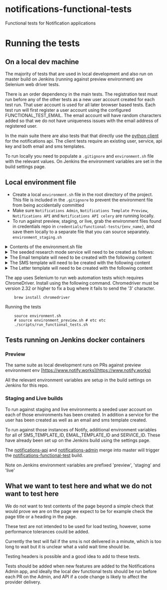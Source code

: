 # notifications-functional-tests
Functional tests for Notification applications

# Running the tests

## On a local dev machine

The majority of tests that are used in local development and also run on master build on Jenkins (running against preview environment) are Selenium web driver tests.

There is an order dependency in the main tests. The registration test must run before any of the other tests as a new user account created for each test run. That user account is used for all later browser based tests. Each test run will first register a user account using the configured FUNCTIONAL_TEST_EMAIL. The email account will have random characters added so that we do not have uniqueness issues with the email address of registered user.

In the main suite there are also tests that that directly use the [python client](https://github.com/alphagov/notifications-python-client) for the notifications api. The client tests require an existing user, service, api key and both email and sms templates.

To run locally you need to populate a `.gitignore` and `environment.sh` file with the relevant values. On Jenkins the environment variables are set in the build settings page.

## Local environment file

- Create a local `environment.sh` file in the root directory of the project.
This file is included in the `.gitignore` to prevent the environment file from being accidentally committed
- Make sure `Notifications Admin`, `Notifications Template Preview`, `Notifications API` and `Notifications API celery` are running locally.
- To run against preview, staging, or live, grab the environment files found in credentials repo in `credentials/functional-tests/{env_name}`, and save them locally to a separate file that you can source separately. `environment_staging.sh`

<details>
    <summary>Contents of the environment.sh file</summary>

```shell
export ENVIRONMENT=dev  # for local environments use dev
export TEST_NUMBER= [use your own number or a TV block number like 07700900001]
export FUNCTIONAL_TEST_EMAIL= # the account to create new users for in test_registration
export FUNCTIONAL_TEST_PASSWORD=xxx # password for user account above (created automatically in test)
export NOTIFY_SERVICE_API_KEY=xxx  # create an api key for the GOV.UK Notify service via the admin app
export NOTIFY_RESEARCH_SERVICE_NAME=xxx # See seeded service section below for details of the seeded research service.
export NOTIFY_RESEARCH_SERVICE_ID=xxx # create a service in research mode via the admin app and copy the service id here
export NOTIFY_RESEARCH_SERVICE_API_KEY=xxx # create an api key for the Research service via the admin app
export NOTIFY_RESEARCH_SERVICE_API_TEST_KEY=xxx # create a test api key for the Research service via the admin app
export NOTIFY_RESEARCH_EMAIL_REPLY_TO=[a gov email] # this is the second email in the list when the you go to the send email to one recipient screen i.e. not the default but the second one added
export NOTIFY_RESEARCH_MODE_EMAIL= # a seeded account you have created that can only access NOTIFY_RESEARCH_SERVICE_ID
export NOTIFY_RESEARCH_MODE_EMAIL_PASSWORD=xxx # password for the above account
export NOTIFY_RESEARCH_SERVICE_EMAIL_AUTH_ACCOUNT= # a seeded account you have created that can only access NOTIFY_RESEARCH_SERVICE_ID, doesn't need any permissions and must use email auth
export NOTIFY_RESEARCH_ORGANISATION_ID=xxx # id of organisation that seeded service belongs to
export JENKINS_BUILD_SMS_TEMPLATE_ID=xxx # SMS template id created in research service, contents detailed below
export JENKINS_BUILD_EMAIL_TEMPLATE_ID=xxx # Email template id created in research service, contents detailed below
export JENKINS_BUILD_LETTER_TEMPLATE_ID=xxx # Letter template id created in research service, contents detailed below

export DOCUMENT_DOWNLOAD_API_HOST=http://localhost:7000
export DOCUMENT_DOWNLOAD_API_KEY=auth-token # document-download-api auth token

```
</details>

<details>
    <summary>The seeded research mode service will need to be created as follows: </summary>

* Create a service.
  - Store its name in `NOTIFY_RESEARCH_SERVICE_NAME` and its id in `NOTIFY_RESEARCH_SERVICE_ID`
  - set it into research mode
  - grant it the email auth permission ("Allow editing user auth")
* Create an organisation
  - Assign the research mode functional test service to this organisation
  - store the organisation's id in `NOTIFY_RESEARCH_ORGANISATION_ID`
  - invite the seeded user (`NOTIFY_RESEARCH_MODE_EMAIL`) to the organisation
* create a test mode API key for it, store that in `NOTIFY_RESEARCH_SERVICE_API_KEY`
* Two email reply-to addresses will have to be added. One default email, the name of which doesn't matter, and a second non-default email, the name of which you should save in `NOTIFY_RESEARCH_EMAIL_REPLY_TO`.
* You will need two Text message senders, one that is the default and another that has a value of "func tests'.
* A seeded user will have to be created and invited to it with the following details:
  - email_address: `NOTIFY_RESEARCH_MODE_EMAIL`
  - phone_number: `TEST_NUMBER`
  - password: `NOTIFY_RESEARCH_MODE_EMAIL_PASSWORD`
  - all permissions for the seeded service.
  - the user should also accept the invite from the seeded organisation
  - sms auth
* A second seeded user will have to be invited with the following details
  - email_address: `NOTIFY_RESEARCH_SERVICE_EMAIL_AUTH_ACCOUNT`, this can be set to `notify-tests-preview+email-auth@digital.cabinet-office.gov.uk` to send auth emails to a test email account.
  - no permissions required
  - email auth
  - The password should be set the same as above - see `NOTIFY_RESEARCH_MODE_EMAIL_PASSWORD`.

</details>

<details>
    <summary>The Email template will need to be created with the following content</summary>


Template name = `Functional Tests - CSV Email Template with Jenkins Build ID`

Subject = `Functional Tests - CSV Email`

Message = `The quick brown fox jumped over the lazy dog. Jenkins build id: ((build_id)).`

</details>

<details>
    <summary>The SMS template will need to be created with the following content</summary>


Template name = `Functional Tests - CSV SMS Template with Jenkins Build ID`

Message = `The quick brown fox jumped over the lazy dog. Jenkins build id: ((build_id)).`

</details>

<details>
    <summary>The Letter template will need to be created with the following content</summary>


Template name = `Functional Tests - CSV Letter Template with Jenkins Build ID`

Main heading = `Functional Tests - CSV Letter`

Message = `The quick brown fox jumped over the lazy dog. Jenkins build id: ((build_id)).`

</details>

The app uses Selenium to run web automation tests which requires ChromeDriver. Install using the following command. Chromedriver must be version 2.32 or higher to fix a bug where it fails to send the '3' character.

```shell
    brew install chromedriver
```

Running the tests

```shell
    source environment.sh
    # source environment_preview.sh # etc etc
    ./scripts/run_functional_tests.sh
```

## Tests running on Jenkins docker containers


### Preview

The same suite as local development runs on PRs against preview environment env [https://www.notify.works](https://www.notify.works)

All the relevant environment variables are setup in the build settings on Jenkins for this repo.


### Staging and Live builds

To run against staging and live environments a seeded user account on each of those environments has been created. In addition a service for the user has been created as well as an email and sms template created.

To run against those instances of Notify, additional environment variables for all of SMS_TEMPLATE_ID, EMAIL_TEMPLATE_ID and SERVICE_ID. These have already been set up on the Jenkins build using the settings page.

The [notifications-api](https://github.com/alphagov/notifications-api) and [notifications-admin](https://github.com/alphagov/notifications-admin) merge into master
will trigger the [notifications-functional-test](https://github.com/alphagov/notifications-functional-tests) build.

Note on Jenkins environment variables are prefixed 'preview', 'staging' and 'live'

## What we want to test here and what we do not want to test here
We do not want to test contents of the page beyond a simple check that would prove we are on the page we expect to be for example check the page title or a heading in the page.

These test are not intended to be used for load testing, however, some performance tolerances could be added.

Currently the test will fail if the sms is not delivered in a minute, which is too long to wait but it is unclear what a valid wait time should be.

Testing headers is possible and a good idea to add to these tests.

Tests should be added when new features are added to the Notifications Admin app, and ideally the local dev functional tests should be run before each PR on the Admin, and API if a code change is likely to affect the provider delivery.
